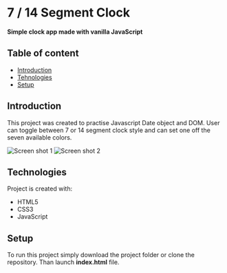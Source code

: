 # 7 / 14 Segment Clock

**Simple clock app made with vanilla JavaScript**

## Table of content

- [Introduction](#introduction)
- [Tehnologies](#tehnologies)
- [Setup](#setup)

## Introduction

This project was created to practise Javascript Date object and DOM. User can toggle between 7 or 14 segment clock style and can set one off the seven available colors.

![Screen shot 1](images\screen_shot-1.PNG)
![Screen shot 2](images\screen_shot-2.PNG)

## Technologies

Project is created with:

- HTML5
- CSS3
- JavaScript

## Setup

To run this project simply download the project folder or clone the repository. Than launch **index.html** file.
